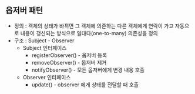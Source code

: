 ## 옵저버 패턴
- 정의 : 객체의 상태가 바뀌면 그 객체에 의존하는 다른 객체에게 연락이 가고 자동으로 내용이 갱신되는 방식으로 일대다(one-to-many) 의존성을 정의
- 구조 : Subject - Observer
  - Subject 인터페이스
    - registerObserver() - 옵저버 등록
    - removeObserver() - 옵저버 제거
    - notifyObserver() - 모든 옵저버에게 변경 내용 호출
  - Observer 인터페이스
    - update() - observer 에게 상태를 전달할 때 호출